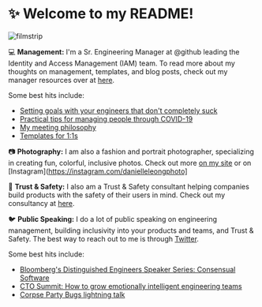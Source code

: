 # :sparkles: Welcome to my README! 

![filmstrip](https://user-images.githubusercontent.com/2171822/84818146-ddf07780-afca-11ea-929f-00073cf2aa8e.jpg)

:computer: **Management:** I'm a Sr. Engineering Manager at @github leading the Identity and Access Management (IAM) team. To read more about my thoughts on management, templates, and blog posts, check out my manager resources over at [here](https://github.com/dmleong/manager-resources).

Some best hits include: 
* [Setting goals with your engineers that don't completely suck](https://medium.com/@tsunamino/setting-goals-with-your-engineers-that-dont-completely-suck-cb76b87e4275)
* [Practical tips for managing people through COVID-19](https://medium.com/@tsunamino/practical-tips-for-managing-people-through-covid-19-52ec2db38e06)
* [My meeting philosophy](https://github.com/dmleong/manager-resources/blob/master/docs/meetings.md) 
* [Templates for 1:1s](https://github.com/dmleong/manager-resources/tree/master/templates)

:camera: **Photography:** I am also a fashion and portrait photographer, specializing in creating fun, colorful, inclusive photos. Check out more [on my site](https://danielleleongphotography) or on [Instagram](https://instagram.com/danielleleongphoto]

:lock_with_ink_pen: **Trust & Safety:** I also am a Trust & Safety consultant helping companies build products with the safety of their users in mind. Check out my consultancy at [here](https://consensualsoftware.com).

:bird: **Public Speaking:** I do a lot of public speaking on engineering management, building inclusivity into your products and teams, and Trust & Safety. The best way to reach out to me is through [Twitter](https://twitter.com/tsunamino).

Some best hits include: 
* [Bloomberg's Distinguished Engineers Speaker Series: Consensual Software](https://www.youtube.com/watch?v=qJys8oiB0SI)
* [CTO Summit: How to grow emotionally intelligent engineering teams](https://pbell.wistia.com/medias/k8htv3947p)
* [Corpse Party Bugs lightning talk](https://www.youtube.com/watch?v=kZXClhSkaI8) 
